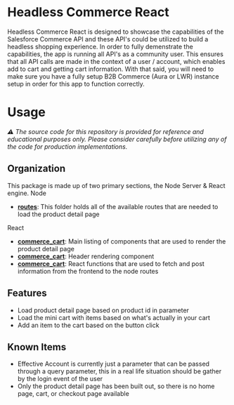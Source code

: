 # Headless Commerce React
Headless Commerce React is designed to showcase the capabilities of the Salesforce Commerce API and these API's could be utilized to build a headless shopping experience. 
In order to fully demenstrate the capabilities, the app is running all API's as a community user. This ensures that all API calls are made in the context of a user / account, which enables add to cart and getting cart information. 
With that said, you will need to make sure you have a fully setup B2B Commerce (Aura or LWR) instance setup in order for this app to function correctly.

# Usage
_:warning: The source code for this repository is provided for reference and educational purposes only. Please consider carefully before utilizing any of the code for production implementations._

## Organization
This package is made up of two primary sections, the Node Server & React engine. 
Node
* **[routes](routes/)**: This folder holds all of the available routes that are needed to load the product detail page

React
* **[commerce_cart](client/src/comonents)**: Main listing of components that are used to render the product detail page
* **[commerce_cart](client/src/landmarks)**: Header rendering component
* **[commerce_cart](client/src/services)**: React functions that are used to fetch and post information from the frontend to the node routes

## Features
* Load product detail page based on product id in parameter
* Load the mini cart with items based on what's actually in your cart
* Add an item to the cart based on the button click


## Known Items
* Effective Account is currently just a parameter that can be passed through a query parameter, this in a real life situation should be gather by the login event of the user
* Only the product detail page has been built out, so there is no home page, cart, or checkout page available 
